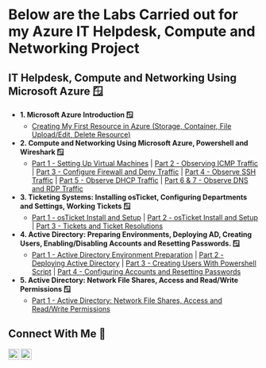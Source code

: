 <h1>
Below are the Labs Carried out for my Azure IT Helpdesk, Compute and Networking Project</a></h1>

<h2> IT Helpdesk, Compute and Networking Using Microsoft Azure 🪟</h2>

- <b>1. Microsoft Azure Introduction 🪟</b>
  - [Creating My First Resource in Azure (Storage, Container, File Upload/Edit, Delete Resource)](https://github.com/cyberwahid01/1-azure-resource-setup)
- <b>2. Compute and Networking Using Microsoft Azure, Powershell and Wireshark 🪟</b>
  - [Part 1 - Setting Up Virtual Machines](https://github.com/cyberwahid01/2.1-Virtual-Machine-Setup) | [Part 2 - Observing ICMP Traffic](https://github.com/cyberwahid01/2.2-Observing-ICMP-Traffic) | [Part 3 - Configure Firewall and Deny Traffic](https://github.com/cyberwahid01/2.3-Configure-Firewall-Deny-Traffic) | [Part 4 - Observe SSH Traffic](https://github.com/cyberwahid01/2.4-Observe-SSH-Traffic) | [Part 5 - Observe DHCP Traffic](https://github.com/cyberwahid01/2.5-Observe-DHCP-Traffic) | [Part 6 & 7 - Observe DNS and RDP Traffic](https://github.com/cyberwahid01/2.6-2.7-DNS-and-RDP-Traffic)
- <b>3. Ticketing Systems: Installing osTicket, Configuring Departments and Settings, Working Tickets 🪟</b>
  - [Part 1 - osTicket Install and Setup](https://github.com/cyberwahid01/3.1-osTicket-Install-and-Setup) | [Part 2 - osTicket Install and Setup](https://github.com/cyberwahid01/3.2-osTicket-Post-Install-Setup) | [Part 3 - Tickets and Ticket Resolutions](https://github.com/cyberwahid01/3.3-Tickets-and-Ticket-Resolutions)
- <b>4. Active Directory: Preparing Environments, Deploying AD, Creating Users, Enabling/Disabling Accounts and Resetting Passwords. 🪟</b>
  - [Part 1 - Active Directory Environment Preparation](https://github.com/cyberwahid01/4.1-Active-Directory-Environment-Preparation) | [Part 2 - Deploying Active Directory](https://github.com/cyberwahid01/4.2-Deploying-Active-Directory) | [Part 3 - Creating Users With Powershell Script](https://github.com/cyberwahid01/4.3-Creating-Users-With-Powershell-Script) | [Part 4 - Configuring Accounts and Resetting Passwords](https://github.com/cyberwahid01/4.4-Configuring-Accounts-and-Resetting-Passwords)
- <b>5. Active Directory: Network File Shares, Access and Read/Write Permissions 🪟</b>
  - [Part 1 - Active Directory: Network File Shares, Access and Read/Write Permissions](https://github.com/cyberwahid01/5.1-Active-Directory-Network-File-Permissions)

<h2>Connect With Me 🤳</h2>

[<img align="left" alt="Josh | LinkedIn" width="22px" src="https://cdn.jsdelivr.net/npm/simple-icons@v3/icons/linkedin.svg" />][linkedin]
[<img align="left" alt="Josh | Medium" width="22px" src="https://console.dev/img/favicons/daily.dev.jpg" />][dailydev]

[dailydev]: https://app.daily.dev/wahidfwd
[linkedin]: https://linkedin.com/in/wahida01

